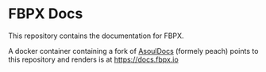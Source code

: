 # FBPX Docs

This repository contains the documentation for FBPX.

A docker container containing a fork of [AsoulDocs](https://asouldocs.dev/) (formely peach) points to this repository and renders is at https://docs.fbpx.io
